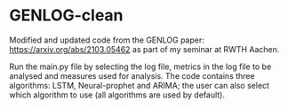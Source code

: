 ﻿# GENLOG-clean
 
 Modified and updated code from the GENLOG paper: https://arxiv.org/abs/2103.05462 as part of my seminar at RWTH Aachen.
 
Run the main.py file by selecting the log file, metrics in the log file to be analysed and measures used for analysis. The code contains three algorithms: LSTM, Neural-prophet and ARIMA; the user can also select which algorithm to use (all algorithms are used by default).
